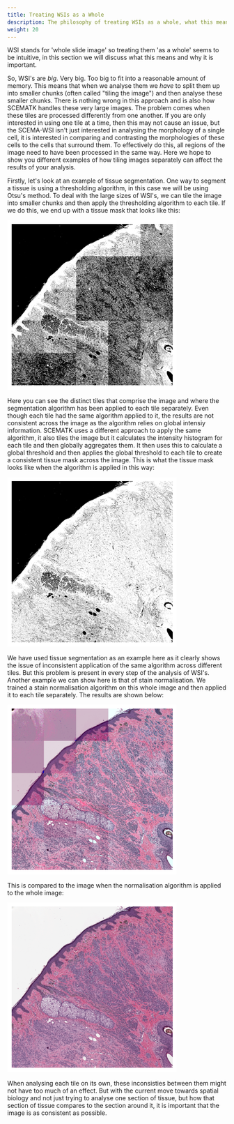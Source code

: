 ```yaml
---
title: Treating WSIs as a Whole
description: The philosophy of treating WSIs as a whole, what this means and why it's important
weight: 20
---
```


WSI stands for 'whole slide image' so treating them 'as a whole' seems to be intuitive, in this section we will discuss what this means and why it is important.

So, WSI's are *big*. Very big. Too big to fit into a reasonable amount of memory. This means that when we analyse them we *have* to split them up into smaller chunks (often called "tiling the image") and then analyse these smaller chunks. There is nothing wrong in this approach and is also how SCEMATK handles these very large images. The problem comes when these tiles are processed differently from one another. If you are only interested in using one tile at a time, then this may not cause an issue, but the SCEMA-WSI isn't just interested in analysing the morphology of a single cell, it is interested in comparing and contrasting the morphologies of these cells to the cells that surround them. To effectively do this, all regions of the image need to have been processed in the same way. Here we hope to show you different examples of how tiling images separately can affect the results of your analysis.

Firstly, let's look at an example of tissue segmentation. One way to segment a tissue is using a thresholding algorithm, in this case we will be using Otsu's method. To deal with the large sizes of WSI's, we can tile the image into smaller chunks and then apply the thresholding algorithm to each tile. If we do this, we end up with a tissue mask that looks like this:

![Tiled Tissue Mask](./tisseg_patch.png)

Here you can see the distinct tiles that comprise the image and where the segmentation algorithm has been applied to each tile separately. Even though each tile had the same algorithm applied to it, the results are not consistent across the image as the algorithm relies on global intensiy information. SCEMATK uses a different approach to apply the same algorithm, it also tiles the image but it calculates the intensity histogram for each tile and then globally aggregates them. It then uses this to calculate a global threshold and then applies the global threshold to each tile to create a consistent tissue mask across the image. This is what the tissue mask looks like when the algorithm is applied in this way:

![Whole Tissue Mask](./tisseg_whole.png)

We have used tissue segmentation as an example here as it clearly shows the issue of inconsistent application of the same algorithm across different tiles. But this problem is present in every step of the analysis of WSI's. Another example we can show here is that of stain normalisation. We trained a stain normalisation algorithm on this whole image and then applied it to each tile separately. The results are shown below:

![Normaliser Patched](./norm_patch.png)

This is compared to the image when the normalisation algorithm is applied to the whole image:

![Normaliser Whole](./norm_whole.png)

When analysing each tile on its own, these inconsisties between them might not have too much of an effect. But with the current move towards spatial biology and not just trying to analyse one section of tissue, but how that section of tissue compares to the section around it, it is important that the image is as consistent as possible.